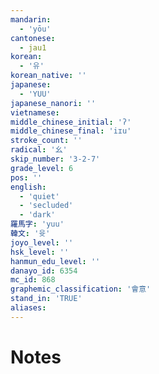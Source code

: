 ```yaml
---
mandarin:
  - 'yōu'
cantonese:
  - jau1
korean:
  - '유'
korean_native: ''
japanese:
  - 'YUU'
japanese_nanori: ''
vietnamese:
middle_chinese_initial: 'ʔ'
middle_chinese_final: 'iɪu'
stroke_count: ''
radical: '幺'
skip_number: '3-2-7'
grade_level: 6
pos: ''
english:
  - 'quiet'
  - 'secluded'
  - 'dark'
羅馬字: 'yuu'
韓文: '윳'
joyo_level: ''
hsk_level: ''
hanmun_edu_level: ''
danayo_id: 6354
mc_id: 868
graphemic_classification: '會意'
stand_in: 'TRUE'
aliases:
---
```


# Notes
